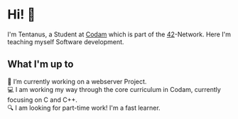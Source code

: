 # Hi! 👋
I'm Tentanus, a Student at [Codam](https://codam.nl) which is part of the [42](https://42network.org)-Network. Here I'm teaching myself Software development.

## What I'm up to
🔭 I’m currently working on a webserver Project.\
💻 I am working my way through the core curriculum in Codam, currently focusing on C and C++.\
🔍 I am looking for part-time work! I'm a fast learner.


<!--
## Languages & Skils
![C](https://github.com/yurijserrano/Github-Profile-Readme-Logos/blob/master/programming%20languages/c.svg))

**Tentanus/Tentanus** is a ✨ _special_ ✨ repository because its `README.md` (this file) appears on your GitHub profile.

Here are some ideas to get you started:

- 🔭 I’m currently working on ...
- 🌱 I’m currently learning ...
- 👯 I’m looking to collaborate on ...
- 🤔 I’m looking for help with ...
- 💬 Ask me about ...
- 📫 How to reach me: ...
- 😄 Pronouns: ...
- ⚡ Fun fact: ...
-->
